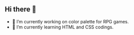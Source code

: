 ## Hi there 👋

- 🔭 I’m currently working on color palette for RPG games.
- 🌱 I’m currently learning HTML and CSS codings.
